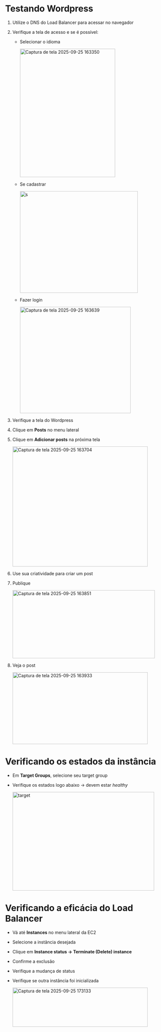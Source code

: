 # Testando Wordpress

1. Utilize o DNS do Load Balancer para acessar no navegador  
2. Verifique a tela de acesso e se é possível:  
   - Selecionar o idioma
     
      <img width="307" height="413" alt="Captura de tela 2025-09-25 163350" src="https://github.com/user-attachments/assets/f4663493-6259-420d-8d1e-9f5638cd42ef" />
     
   - Se cadastrar

     <img width="380" height="327" alt="s" src="https://github.com/user-attachments/assets/18b634e2-59e0-47d5-86b7-17f69591acbe" />

   - Fazer login
  
      <img width="357" height="342" alt="Captura de tela 2025-09-25 163639" src="https://github.com/user-attachments/assets/c1652e0e-3e75-43f5-bf5d-fbd19f28c382" />  

4. Verifique a tela do Wordpress  
5. Clique em **Posts** no menu lateral  
6. Clique em **Adicionar posts** na próxima tela  

     <img width="436" height="386" alt="Captura de tela 2025-09-25 163704" src="https://github.com/user-attachments/assets/7c7d45df-6b2e-4c42-b869-c5bc9846e074" />  

7. Use sua criatividade para criar um post  
8. Publique  

     <img width="459" height="219" alt="Captura de tela 2025-09-25 163851" src="https://github.com/user-attachments/assets/1db68a06-0bd2-4a49-962d-7e1230e4d905" />  

9. Veja o post  

     <img width="436" height="231" alt="Captura de tela 2025-09-25 163933" src="https://github.com/user-attachments/assets/ad5a43ac-d776-4643-9dcf-1d59426837d1" />  

# Verificando os estados da instância

- Em **Target Groups**, selecione seu target group  
- Verifique os estados logo abaixo → devem estar *healthy*  

  <img width="457" height="317" alt="target" src="https://github.com/user-attachments/assets/849d72a1-b452-4c7d-ba97-8eab8b87ce68" />  

# Verificando a eficácia do Load Balancer

- Vá até **Instances** no menu lateral da EC2  
- Selecione a instância desejada  
- Clique em **Instance status → Terminate (Delete) instance**  
- Confirme a exclusão  
- Verifique a mudança de status  
- Verifique se outra instância foi inicializada  

  <img width="436" height="126" alt="Captura de tela 2025-09-25 173133" src="https://github.com/user-attachments/assets/ad7ed270-e2de-488d-a4f1-2d8b4361d236" />
